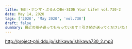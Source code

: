 ```yaml
---
title: 石川・ホンマ・ぶるんのBe-SIDE Your Life! vol.730-2
date: May 14, 2020
tags: ['2020', 'May 2020', 'vol.730']
draft: false
summary: 最近の様子送ってもらっています！引き続き送ってくださいね！
---
```


http://project-phi.ddo.jp/ishikawa/ishikawa730_2.mp3
